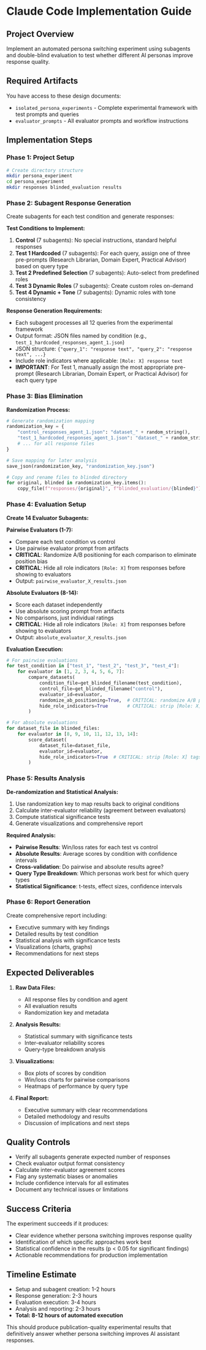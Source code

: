 # Claude Code Implementation Guide

## Project Overview
Implement an automated persona switching experiment using subagents and double-blind evaluation to test whether different AI personas improve response quality.

## Required Artifacts
You have access to these design documents:
- `isolated_persona_experiments` - Complete experimental framework with test prompts and queries
- `evaluator_prompts` - All evaluator prompts and workflow instructions

## Implementation Steps

### Phase 1: Project Setup
```bash
# Create directory structure
mkdir persona_experiment
cd persona_experiment
mkdir responses blinded_evaluation results
```

### Phase 2: Subagent Response Generation

Create subagents for each test condition and generate responses:

**Test Conditions to Implement:**
1. **Control** (7 subagents): No special instructions, standard helpful responses
2. **Test 1 Hardcoded** (7 subagents): For each query, assign one of three pre-prompts (Research Librarian, Domain Expert, Practical Advisor) based on query type
3. **Test 2 Predefined Selection** (7 subagents): Auto-select from predefined roles 
4. **Test 3 Dynamic Roles** (7 subagents): Create custom roles on-demand
5. **Test 4 Dynamic + Tone** (7 subagents): Dynamic roles with tone consistency

**Response Generation Requirements:**
- Each subagent processes all 12 queries from the experimental framework
- Output format: JSON files named by condition (e.g., `test_1_hardcoded_responses_agent_1.json`)
- JSON structure: `{"query_1": "response text", "query_2": "response text", ...}`
- Include role indicators where applicable: `[Role: X] response text`
- **IMPORTANT**: For Test 1, manually assign the most appropriate pre-prompt (Research Librarian, Domain Expert, or Practical Advisor) for each query type

### Phase 3: Bias Elimination

**Randomization Process:**
```python
# Generate randomization mapping
randomization_key = {
    "control_responses_agent_1.json": "dataset_" + random_string(),
    "test_1_hardcoded_responses_agent_1.json": "dataset_" + random_string(),
    # ... for all response files
}

# Save mapping for later analysis
save_json(randomization_key, "randomization_key.json")

# Copy and rename files to blinded directory
for original, blinded in randomization_key.items():
    copy_file(f"responses/{original}", f"blinded_evaluation/{blinded}")
```

### Phase 4: Evaluation Setup

**Create 14 Evaluator Subagents:**

**Pairwise Evaluators (1-7):**
- Compare each test condition vs control
- Use pairwise evaluator prompt from artifacts
- **CRITICAL**: Randomize A/B positioning for each comparison to eliminate position bias
- **CRITICAL**: Hide all role indicators `[Role: X]` from responses before showing to evaluators
- Output: `pairwise_evaluator_X_results.json`

**Absolute Evaluators (8-14):**  
- Score each dataset independently
- Use absolute scoring prompt from artifacts
- No comparisons, just individual ratings
- **CRITICAL**: Hide all role indicators `[Role: X]` from responses before showing to evaluators
- Output: `absolute_evaluator_X_results.json`

**Evaluation Execution:**
```python
# For pairwise evaluations
for test_condition in ["test_1", "test_2", "test_3", "test_4"]:
    for evaluator in [1, 2, 3, 4, 5, 6, 7]:
        compare_datasets(
            condition_file=get_blinded_filename(test_condition),
            control_file=get_blinded_filename("control"),
            evaluator_id=evaluator,
            randomize_ab_positioning=True,  # CRITICAL: randomize A/B positions
            hide_role_indicators=True       # CRITICAL: strip [Role: X] tags
        )

# For absolute evaluations  
for dataset_file in blinded_files:
    for evaluator in [8, 9, 10, 11, 12, 13, 14]:
        score_dataset(
            dataset_file=dataset_file,
            evaluator_id=evaluator,
            hide_role_indicators=True  # CRITICAL: strip [Role: X] tags
        )
```

### Phase 5: Results Analysis

**De-randomization and Statistical Analysis:**
1. Use randomization key to map results back to original conditions
2. Calculate inter-evaluator reliability (agreement between evaluators)
3. Compute statistical significance tests
4. Generate visualizations and comprehensive report

**Required Analysis:**
- **Pairwise Results**: Win/loss rates for each test vs control
- **Absolute Results**: Average scores by condition with confidence intervals
- **Cross-validation**: Do pairwise and absolute results agree?
- **Query Type Breakdown**: Which personas work best for which query types
- **Statistical Significance**: t-tests, effect sizes, confidence intervals

### Phase 6: Report Generation

Create comprehensive report including:
- Executive summary with key findings
- Detailed results by test condition  
- Statistical analysis with significance tests
- Visualizations (charts, graphs)
- Recommendations for next steps

## Expected Deliverables

1. **Raw Data Files:**
   - All response files by condition and agent
   - All evaluation results
   - Randomization key and metadata

2. **Analysis Results:**
   - Statistical summary with significance tests
   - Inter-evaluator reliability scores
   - Query-type breakdown analysis

3. **Visualizations:**
   - Box plots of scores by condition
   - Win/loss charts for pairwise comparisons  
   - Heatmaps of performance by query type

4. **Final Report:**
   - Executive summary with clear recommendations
   - Detailed methodology and results
   - Discussion of implications and next steps

## Quality Controls

- Verify all subagents generate expected number of responses
- Check evaluator output format consistency
- Calculate inter-evaluator agreement scores  
- Flag any systematic biases or anomalies
- Include confidence intervals for all estimates
- Document any technical issues or limitations

## Success Criteria

The experiment succeeds if it produces:
- Clear evidence whether persona switching improves response quality
- Identification of which specific approaches work best
- Statistical confidence in the results (p < 0.05 for significant findings)
- Actionable recommendations for production implementation

## Timeline Estimate
- Setup and subagent creation: 1-2 hours
- Response generation: 2-3 hours  
- Evaluation execution: 3-4 hours
- Analysis and reporting: 2-3 hours
- **Total: 8-12 hours of automated execution**

This should produce publication-quality experimental results that definitively answer whether persona switching improves AI assistant responses.